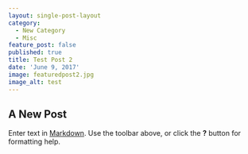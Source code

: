 ```yaml
---
layout: single-post-layout
category:
  - New Category
  - Misc
feature_post: false
published: true
title: Test Post 2
date: 'June 9, 2017'
image: featuredpost2.jpg
image_alt: test
---
```

## A New Post

Enter text in [Markdown](http://daringfireball.net/projects/markdown/). Use the toolbar above, or click the **?** button for formatting help.
